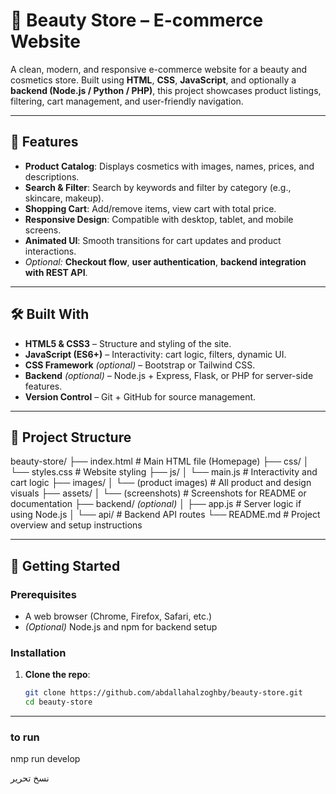 # 💄 Beauty Store – E-commerce Website

A clean, modern, and responsive e-commerce website for a beauty and cosmetics store. Built using **HTML**, **CSS**, **JavaScript**, and optionally a **backend (Node.js / Python / PHP)**, this project showcases product listings, filtering, cart management, and user-friendly navigation.

---

## 🌟 Features

- **Product Catalog**: Displays cosmetics with images, names, prices, and descriptions.  
- **Search & Filter**: Search by keywords and filter by category (e.g., skincare, makeup).  
- **Shopping Cart**: Add/remove items, view cart with total price.  
- **Responsive Design**: Compatible with desktop, tablet, and mobile screens.  
- **Animated UI**: Smooth transitions for cart updates and product interactions.  
- _Optional:_ **Checkout flow**, **user authentication**, **backend integration with REST API**.

---

## 🛠 Built With

- **HTML5 & CSS3** – Structure and styling of the site.  
- **JavaScript (ES6+)** – Interactivity: cart logic, filters, dynamic UI.  
- **CSS Framework** *(optional)* – Bootstrap or Tailwind CSS.  
- **Backend** *(optional)* – Node.js + Express, Flask, or PHP for server-side features.  
- **Version Control** – Git + GitHub for source management.

---

## 📁 Project Structure

beauty-store/
├── index.html               # Main HTML file (Homepage)
├── css/
│   └── styles.css           # Website styling
├── js/
│   └── main.js              # Interactivity and cart logic
├── images/
│   └── (product images)     # All product and design visuals
├── assets/
│   └── (screenshots)        # Screenshots for README or documentation
├── backend/ *(optional)*
│   ├── app.js               # Server logic if using Node.js
│   └── api/                 # Backend API routes
└── README.md                # Project overview and setup instructions


---

## 🚀 Getting Started

### Prerequisites

- A web browser (Chrome, Firefox, Safari, etc.)  
- *(Optional)* Node.js and npm for backend setup

### Installation

1. **Clone the repo**:
   ```bash
   git clone https://github.com/abdallahalzoghby/beauty-store.git
   cd beauty-store
---   
### to run 
   nmp run develop

نسخ
تحرير
